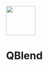 <div align="left">
  <img src="https://github.com/hochej/QBlend/blob/master/docs/logo.svg" height="80px"/>
</div>

# QBlend
